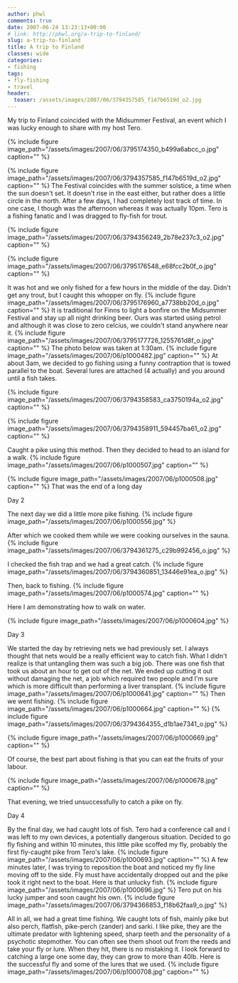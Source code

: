 ```yaml
---
author: phwl
comments: true
date: 2007-06-24 13:23:13+00:00
# link: http://phwl.org/a-trip-to-finland/
slug: a-trip-to-finland
title: A trip to Finland
classes: wide
categories:
- fishing
tags:
- fly-fishing
- travel
header:
  teaser: /assets/images/2007/06/3794357585_f147b6519d_o2.jpg
---
```


My trip to Finland coincided with the Midsummer Festival, an event which I was lucky enough to share with my host Tero.

{% include figure image_path="/assets/images/2007/06/3795174350_b499a6abcc_o.jpg" caption="" %}

<!-- more -->

{% include figure image_path="/assets/images/2007/06/3794357585_f147b6519d_o2.jpg" caption="" %}
The Festival coincides with the summer solstice, a time when the sun doesn't set. It doesn't rise in the east either, but rather does a little circle in the north. After a few days, I had completely lost track of time. In one case, I though was the afternoon whereas it was actually 10pm.
Tero is a fishing fanatic and I was dragged to fly-fish for trout.

{% include figure image_path="/assets/images/2007/06/3794356249_2b78e237c3_o2.jpg" caption="" %}

{% include figure image_path="/assets/images/2007/06/3795176548_e68fcc2b0f_o.jpg" caption="" %}

It was hot and we only fished for a few hours in the middle of the day. Didn't get any trout, but I caught this whopper on fly.
{% include figure image_path="/assets/images/2007/06/3795176960_a7738bb20d_o.jpg" caption="" %}
It is traditional for Finns to light a bonfire on the Midsummer Festival and stay up all night drinking beer. Ours was started using petrol and although it was close to zero celcius, we couldn't stand anywhere near it.
{% include figure image_path="/assets/images/2007/06/3795177726_1255761d8f_o.jpg" caption="" %}
The photo below was taken at 1:30am.
{% include figure image_path="/assets/images/2007/06/p1000482.jpg" caption="" %}
At about 3am, we decided to go fishing using a funny contraption that is towed parallel to the boat. Several lures are attached (4 actually) and you around until a fish takes.

{% include figure image_path="/assets/images/2007/06/3794358583_ca3750194a_o2.jpg" caption="" %}

{% include figure image_path="/assets/images/2007/06/3794358911_594457ba61_o2.jpg" caption="" %}

Caught a pike using this method. Then they decided to head to an island for a walk.
{% include figure image_path="/assets/images/2007/06/p1000507.jpg" caption="" %}

{% include figure image_path="/assets/images/2007/06/p1000508.jpg" caption="" %}
That was the end of a long day

Day 2

The next day we did a little more pike fishing.
{% include figure image_path="/assets/images/2007/06/p1000556.jpg" %}

After which we cooked them while we were cooking ourselves in the sauna.
{% include figure image_path="/assets/images/2007/06/3794361275_c29b992456_o.jpg" %}

I checked the fish trap and we had a great catch.
{% include figure image_path="/assets/images/2007/06/3794360851_13446e91ea_o.jpg" %}

Then, back to fishing.
{% include figure image_path="/assets/images/2007/06/p1000574.jpg" caption="" %}





Here I am demonstrating how to walk on water.

{% include figure image_path="/assets/images/2007/06/p1000604.jpg" %}

Day 3

We started the day by retrieving nets we had previously set. I always thought that nets would be a really efficient way to catch fish. What I didn't realize is that untangling them was such a big job. There was one fish that took us about an hour to get out of the net. We ended up cutting it out without damaging the net, a job which required two people and I'm sure which is more difficult than performing a liver transplant.
{% include figure image_path="/assets/images/2007/06/p1000641.jpg" caption="" %}
Then we went fishing.
{% include figure image_path="/assets/images/2007/06/p1000664.jpg" caption="" %}
{% include figure image_path="/assets/images/2007/06/3794364355_d1b1ae7341_o.jpg" %}

{% include figure image_path="/assets/images/2007/06/p1000669.jpg" caption="" %}

Of course, the best part about fishing is that you can eat the fruits of your labour.

{% include figure image_path="/assets/images/2007/06/p1000678.jpg" caption="" %}

That evening, we tried unsuccessfully to catch a pike on fly.

Day 4

By the final day, we had caught lots of fish. Tero had a conference call and I was left to my own devices, a potentially dangerous situation. Decided to go fly fishing and within 10 minutes, this little pike scoffed my fly, probably the first fly-caught pike from Tero's lake.
{% include figure image_path="/assets/images/2007/06/p1000693.jpg" caption="" %}
A few minutes later, I was trying to reposition the boat and noticed my fly line moving off to the side. Fly must have accidentally dropped out and the pike took it right next to the boat. Here is that unlucky fish.
{% include figure image_path="/assets/images/2007/06/p1000696.jpg" %}
Tero put on his lucky jumper and soon caught his own.
{% include figure image_path="/assets/images/2007/06/3794366853_f18b62faa9_o.jpg" %}

All in all, we had a great time fishing. We caught lots of fish, mainly pike but also perch, flatfish, pike-perch (zander) and sarki. I like pike, they are the ultimate predator with lightening speed, sharp teeth and the personality of a psychotic stepmother. You can often see them shoot out from the reeds and take your fly or lure. When they hit, there is no mistaking it. I look forward to catching a large one some day, they can grow to more than 40lb.
Here is the successful fly and some of the lures that we used.
{% include figure image_path="/assets/images/2007/06/p1000708.jpg" caption="" %}
